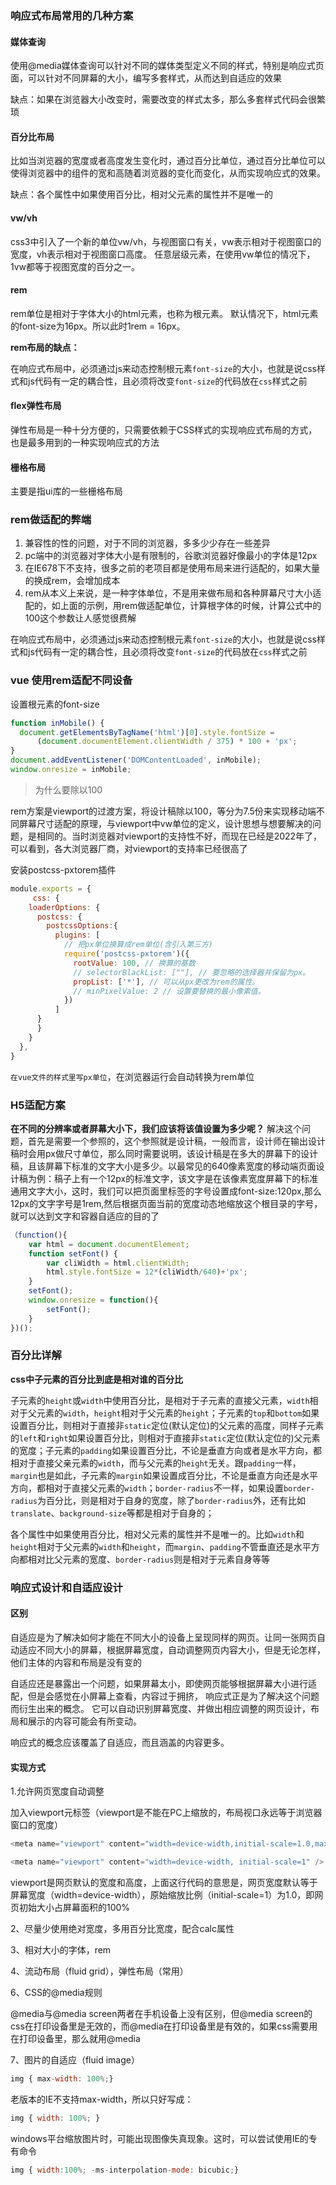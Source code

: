 ### 响应式布局常用的几种方案

#### 媒体查询

使用@media媒体查询可以针对不同的媒体类型定义不同的样式，特别是响应式页面，可以针对不同屏幕的大小，编写多套样式，从而达到自适应的效果

缺点：如果在浏览器大小改变时，需要改变的样式太多，那么多套样式代码会很繁琐

#### 百分比布局

比如当浏览器的宽度或者高度发生变化时，通过百分比单位，通过百分比单位可以使得浏览器中的组件的宽和高随着浏览器的变化而变化，从而实现响应式的效果。

缺点：各个属性中如果使用百分比，相对父元素的属性并不是唯一的

#### vw/vh

css3中引入了一个新的单位vw/vh，与视图窗口有关，vw表示相对于视图窗口的宽度，vh表示相对于视图窗口高度。 任意层级元素，在使用vw单位的情况下，1vw都等于视图宽度的百分之一。

#### rem

rem单位是相对于字体大小的html元素，也称为根元素。 默认情况下，html元素的font-size为16px。所以此时1rem = 16px。

**rem布局的缺点：**

在响应式布局中，必须通过js来动态控制根元素`font-size`的大小，也就是说css样式和js代码有一定的耦合性，且必须将改变`font-size`的代码放在`css`样式之前

#### flex弹性布局

弹性布局是一种十分方便的，只需要依赖于CSS样式的实现响应式布局的方式，也是最多用到的一种实现响应式的方法

#### 栅格布局

主要是指ui库的一些栅格布局

### rem做适配的弊端

1. 兼容性的性的问题，对于不同的浏览器，多多少少存在一些差异
2. pc端中的浏览器对字体大小是有限制的，谷歌浏览器好像最小的字体是12px
3. 在IE678下不支持，很多之前的老项目都是使用布局来进行适配的，如果大量的换成rem，会增加成本
4. rem从本义上来说，是一种字体单位，不是用来做布局和各种屏幕尺寸大小适配的，如上面的示例，用rem做适配单位，计算根字体的时候，计算公式中的100这个参数让人感觉很费解

在响应式布局中，必须通过js来动态控制根元素`font-size`的大小，也就是说css样式和js代码有一定的耦合性，且必须将改变`font-size`的代码放在`css`样式之前

### vue  使用rem适配不同设备

设置根元素的font-size

```js
function inMobile() {
  document.getElementsByTagName('html')[0].style.fontSize =
      (document.documentElement.clientWidth / 375) * 100 + 'px';
}
document.addEventListener('DOMContentLoaded', inMobile);
window.onresize = inMobile;
```

> 为什么要除以100

rem方案是viewport的过渡方案，将设计稿除以100，等分为7.5份来实现移动端不同屏幕尺寸适配的原理，与viewport中vw单位的定义，设计思想与想要解决的问题，是相同的。当时浏览器对viewport的支持性不好，而现在已经是2022年了，可以看到，各大浏览器厂商，对viewport的支持率已经很高了



安装postcss-pxtorem插件

```js
module.exports = {
     css: {
    loaderOptions: {
      postcss: {
        postcssOptions:{
          plugins: [
            // 把px单位换算成rem单位(含引入第三方)
            require('postcss-pxtorem')({
              rootValue: 100, // 换算的基数
              // selectorBlackList: [""], // 要忽略的选择器并保留为px。
              propList: ['*'], // 可以从px更改为rem的属性。
              // minPixelValue: 2 // 设置要替换的最小像素值。
            })
          ]
      }
      }
    }
  },
}
```

`在vue文件的样式里写px单位`，在浏览器运行会自动转换为rem单位

### H5适配方案

<meta name="viewport" content="width=device-width,initial-scale=1,user-scalable=no"/>

**在不同的分辨率或者屏幕大小下，我们应该将该值设置为多少呢？**
解决这个问题，首先是需要一个参照的，这个参照就是设计稿，一般而言，设计师在输出设计稿时会用px做尺寸单位，那么同时需要说明，该设计稿是在多大的屏幕下的设计稿，且该屏幕下标准的文字大小是多少。以最常见的640像素宽度的移动端页面设计稿为例：稿子上有一个12px的标准文字，该文字是在该像素宽度屏幕下的标准通用文字大小，这时，我们可以把页面里<html>标签的字号设置成font-size:120px,那么12px的文字字号是1rem,然后根据页面当前的宽度动态地缩放这个根目录的字号，就可以达到文字和容器自适应的目的了

```js
（function(){
    var html = document.documentElement;
    function setFont() {
        var cliWidth = html.clientWidth;
        html.style.fontSize = 12*(cliWidth/640)+'px';
    }
    setFont();
    window.onresize = function(){
        setFont();
    }
})();
```

### 百分比详解

**css中子元素的百分比到底是相对谁的百分比**

子元素的`height`或`width`中使用百分比，是相对于子元素的直接父元素，`width`相对于父元素的`width`，`height`相对于父元素的`height`；子元素的`top`和`bottom`如果设置百分比，则相对于直接非`static`定位(默认定位)的父元素的高度，同样子元素的`left`和`right`如果设置百分比，则相对于直接非`static`定位(默认定位的)父元素的宽度；子元素的`padding`如果设置百分比，不论是垂直方向或者是水平方向，都相对于直接父亲元素的`width`，而与父元素的`height`无关。跟`padding`一样，`margin`也是如此，子元素的`margin`如果设置成百分比，不论是垂直方向还是水平方向，都相对于直接父元素的`width`；`border-radius`不一样，如果设置`border-radius`为百分比，则是相对于自身的宽度，除了`border-radius`外，还有比如`translate`、`background-size`等都是相对于自身的；

各个属性中如果使用百分比，相对父元素的属性并不是唯一的。比如`width`和`height`相对于父元素的`width`和`height`，而`margin`、`padding`不管垂直还是水平方向都相对比父元素的宽度、`border-radius`则是相对于元素自身等等

### 响应式设计和自适应设计

#### 区别

自适应是为了解决如何才能在不同大小的设备上呈现同样的网页。让同一张网页自动适应不同大小的屏幕，根据屏幕宽度，自动调整网页内容大小，但是无论怎样，他们主体的内容和布局是没有变的

自适应还是暴露出一个问题，如果屏幕太小，即使网页能够根据屏幕大小进行适配，但是会感觉在小屏幕上查看，内容过于拥挤，
响应式正是为了解决这个问题而衍生出来的概念。
它可以自动识别屏幕宽度、并做出相应调整的网页设计，布局和展示的内容可能会有所变动。

响应式的概念应该覆盖了自适应，而且涵盖的内容更多。

#### 实现方式

1.允许网页宽度自动调整

加入viewport元标签（viewport是不能在PC上缩放的，布局视口永远等于浏览器窗口的宽度）

```js
<meta name="viewport" content="width=device-width,initial-scale=1.0,maximum-scale=1.0,minimum-scale=1.0,user-scalable=no">
```

```js
<meta name="viewport" content="width=device-width, initial-scale=1" />
```

viewport是网页默认的宽度和高度，上面这行代码的意思是，网页宽度默认等于屏幕宽度（width=device-width），原始缩放比例（initial-scale=1）为1.0，即网页初始大小占屏幕面积的100%

2、尽量少使用绝对宽度，多用百分比宽度，配合calc属性

3、相对大小的字体，rem

4、流动布局（fluid grid），弹性布局（常用）

6、CSS的@media规则

@media与@media screen两者在手机设备上没有区别，但@media screen的css在打印设备里是无效的，而@media在打印设备里是有效的，如果css需要用在打印设备里，那么就用@media

7、图片的自适应（fluid image）

```js
img { max-width: 100%;}
```

老版本的IE不支持max-width，所以只好写成：

```js
img { width: 100%; }
```

windows平台缩放图片时，可能出现图像失真现象。这时，可以尝试使用IE的专有命令

```js
img { width:100%; -ms-interpolation-mode: bicubic;} 
```

